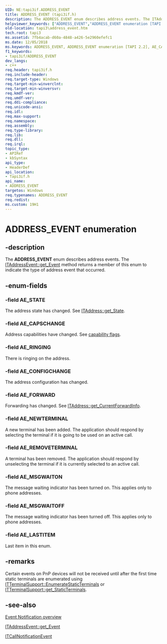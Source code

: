 ```yaml
---
UID: NE:tapi3if.ADDRESS_EVENT
title: ADDRESS_EVENT (tapi3if.h)
description: The ADDRESS_EVENT enum describes address events. The ITAddressEvent::get_Event method returns a member of this enum to indicate the type of address event that occurred.
helpviewer_keywords: ["ADDRESS_EVENT","ADDRESS_EVENT enumeration [TAPI 2.2]","AE_CAPSCHANGE","AE_CONFIGCHANGE","AE_FORWARD","AE_LASTITEM","AE_MSGWAITOFF","AE_MSGWAITON","AE_NEWTERMINAL","AE_REMOVETERMINAL","AE_RINGING","AE_STATE","_tapi3_address_event","tapi3.address_event","tapi3if/ADDRESS_EVENT","tapi3if/AE_CAPSCHANGE","tapi3if/AE_CONFIGCHANGE","tapi3if/AE_FORWARD","tapi3if/AE_LASTITEM","tapi3if/AE_MSGWAITOFF","tapi3if/AE_MSGWAITON","tapi3if/AE_NEWTERMINAL","tapi3if/AE_REMOVETERMINAL","tapi3if/AE_RINGING","tapi3if/AE_STATE"]
old-location: tapi3\address_event.htm
tech.root: tapi3
ms.assetid: 7fb4acab-d60a-4848-a426-5e2960efefc1
ms.date: 12/05/2018
ms.keywords: ADDRESS_EVENT, ADDRESS_EVENT enumeration [TAPI 2.2], AE_CAPSCHANGE, AE_CONFIGCHANGE, AE_FORWARD, AE_LASTITEM, AE_MSGWAITOFF, AE_MSGWAITON, AE_NEWTERMINAL, AE_REMOVETERMINAL, AE_RINGING, AE_STATE, _tapi3_address_event, tapi3.address_event, tapi3if/ADDRESS_EVENT, tapi3if/AE_CAPSCHANGE, tapi3if/AE_CONFIGCHANGE, tapi3if/AE_FORWARD, tapi3if/AE_LASTITEM, tapi3if/AE_MSGWAITOFF, tapi3if/AE_MSGWAITON, tapi3if/AE_NEWTERMINAL, tapi3if/AE_REMOVETERMINAL, tapi3if/AE_RINGING, tapi3if/AE_STATE
f1_keywords:
- tapi3if/ADDRESS_EVENT
dev_langs:
- c++
req.header: tapi3if.h
req.include-header: 
req.target-type: Windows
req.target-min-winverclnt: 
req.target-min-winversvr: 
req.kmdf-ver: 
req.umdf-ver: 
req.ddi-compliance: 
req.unicode-ansi: 
req.idl: 
req.max-support: 
req.namespace: 
req.assembly: 
req.type-library: 
req.lib: 
req.dll: 
req.irql: 
topic_type:
- APIRef
- kbSyntax
api_type:
- HeaderDef
api_location:
- Tapi3if.h
api_name:
- ADDRESS_EVENT
targetos: Windows
req.typenames: ADDRESS_EVENT
req.redist: 
ms.custom: 19H1
---
```


# ADDRESS_EVENT enumeration


## -description


The 
<b>ADDRESS_EVENT</b> enum describes address events. The 
<a href="https://docs.microsoft.com/windows/desktop/api/tapi3if/nf-tapi3if-itaddressevent-get_event">ITAddressEvent::get_Event</a> method returns a member of this enum to indicate the type of address event that occurred.


## -enum-fields




### -field AE_STATE

The address state has changed. See 
<a href="https://docs.microsoft.com/windows/desktop/api/tapi3if/nf-tapi3if-itaddress-get_state">ITAddress::get_State</a>.


### -field AE_CAPSCHANGE

Address capabilities have changed. See 
<a href="https://docs.microsoft.com/windows/desktop/Tapi/lineaddrcapflags--constants">capability flags</a>.


### -field AE_RINGING

There is ringing on the address.


### -field AE_CONFIGCHANGE

The address configuration has changed.


### -field AE_FORWARD

Forwarding has changed. See 
<a href="https://docs.microsoft.com/windows/desktop/api/tapi3if/nf-tapi3if-itaddress-get_currentforwardinfo">ITAddress::get_CurrentForwardInfo</a>.


### -field AE_NEWTERMINAL

A new terminal has been added. The application should respond by selecting the terminal if it is going to be used on an active call.


### -field AE_REMOVETERMINAL

A terminal has been removed. The application should respond by unselecting the terminal if it is currently selected to an active call.


### -field AE_MSGWAITON

The message waiting indicator has been turned on. This applies only to phone addresses.


### -field AE_MSGWAITOFF

The message waiting indicator has been turned off. This applies only to phone addresses.


### -field AE_LASTITEM

Last item in this enum.


## -remarks



Certain events on PnP devices will not be received until after the first time static terminals are enumerated using 
<a href="https://docs.microsoft.com/windows/desktop/api/tapi3if/nf-tapi3if-itterminalsupport-enumeratestaticterminals">ITTerminalSupport::EnumerateStaticTerminals</a> or 
<a href="https://docs.microsoft.com/windows/desktop/api/tapi3if/nf-tapi3if-itterminalsupport-get_staticterminals">ITTerminalSupport::get_StaticTerminals</a>.




## -see-also




<a href="https://docs.microsoft.com/windows/desktop/Tapi/event-notification">Event Notification
		  overview</a>



<a href="https://docs.microsoft.com/windows/desktop/api/tapi3if/nf-tapi3if-itaddressevent-get_event">ITAddressEvent::get_Event</a>



<a href="https://docs.microsoft.com/windows/desktop/api/tapi3if/nn-tapi3if-itcallnotificationevent">ITCallNotificationEvent</a>
 

 

